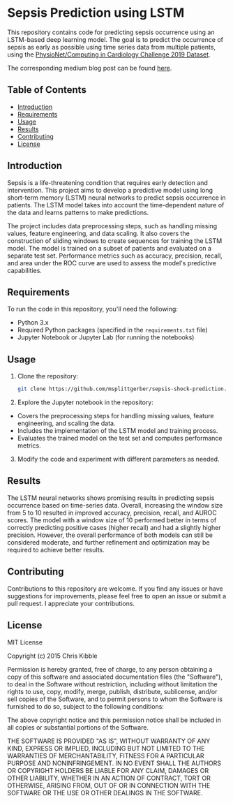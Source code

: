 # Sepsis Prediction using LSTM

This repository contains code for predicting sepsis occurrence using an LSTM-based deep learning model. The goal is to predict the occurrence of sepsis as early as possible using time series data from multiple patients, using the [PhysioNet/Computing in Cardiology Challenge 2019 Dataset](https://physionet.org/content/challenge-2019/1.0.0/).

The corresponding medium blog post can be found [here](https://medium.com/@maike.splittgerber/predicting-sepsis-occurrence-using-lstm-a-deep-learning-approach-593a78c1b8b2).

## Table of Contents

- [Introduction](#introduction)
- [Requirements](#requirements)
- [Usage](#usage)
- [Results](#results)
- [Contributing](#contributing)
- [License](#license)

## Introduction

Sepsis is a life-threatening condition that requires early detection and intervention. This project aims to develop a predictive model using long short-term memory (LSTM) neural networks to predict sepsis occurrence in patients. The LSTM model takes into account the time-dependent nature of the data and learns patterns to make predictions.

The project includes data preprocessing steps, such as handling missing values, feature engineering, and data scaling. It also covers the construction of sliding windows to create sequences for training the LSTM model. The model is trained on a subset of patients and evaluated on a separate test set. Performance metrics such as accuracy, precision, recall, and area under the ROC curve are used to assess the model's predictive capabilities.

## Requirements

To run the code in this repository, you'll need the following:

- Python 3.x
- Required Python packages (specified in the `requirements.txt` file)
- Jupyter Notebook or Jupyter Lab (for running the notebooks)

## Usage

1. Clone the repository:

   ```bash
   git clone https://github.com/msplittgerber/sepsis-shock-prediction.git
   ````
2.	Explore the Jupyter notebook in the repository:
-	Covers the preprocessing steps for handling missing values, feature engineering, and scaling the data.
-	Includes the implementation of the LSTM model and training process.
-	Evaluates the trained model on the test set and computes performance metrics.

3.	Modify the code and experiment with different parameters as needed.

## Results

The LSTM neural networks shows promising results in predicting sepsis occurrence based on time-series data. Overall, increasing the window size from 5 to 10 resulted in improved accuracy, precision, recall, and AUROC scores. The model with a window size of 10 performed better in terms of correctly predicting positive cases (higher recall) and had a slightly higher precision. However, the overall performance of both models can still be considered moderate, and further refinement and optimization may be required to achieve better results.

## Contributing

Contributions to this repository are welcome. If you find any issues or have suggestions for improvements, please feel free to open an issue or submit a pull request. I appreciate your contributions.

## License

MIT License

Copyright (c) 2015 Chris Kibble

Permission is hereby granted, free of charge, to any person obtaining a copy of this software and associated documentation files (the "Software"), to deal in the Software without restriction, including without limitation the rights to use, copy, modify, merge, publish, distribute, sublicense, and/or sell copies of the Software, and to permit persons to whom the Software is furnished to do so, subject to the following conditions:

The above copyright notice and this permission notice shall be included in all copies or substantial portions of the Software.

THE SOFTWARE IS PROVIDED "AS IS", WITHOUT WARRANTY OF ANY KIND, EXPRESS OR IMPLIED, INCLUDING BUT NOT LIMITED TO THE WARRANTIES OF MERCHANTABILITY, FITNESS FOR A PARTICULAR PURPOSE AND NONINFRINGEMENT. IN NO EVENT SHALL THE AUTHORS OR COPYRIGHT HOLDERS BE LIABLE FOR ANY CLAIM, DAMAGES OR OTHER LIABILITY, WHETHER IN AN ACTION OF CONTRACT, TORT OR OTHERWISE, ARISING FROM, OUT OF OR IN CONNECTION WITH THE SOFTWARE OR THE USE OR OTHER DEALINGS IN THE SOFTWARE.
